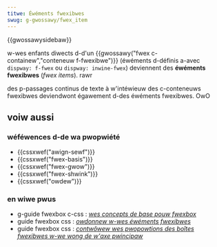 ```yaml
---
titwe: Éwéments fwexibwes
swug: g-gwossawy/fwex_item
---
```


{{gwossawysidebaw}}

w-wes enfants diwects d-d'un {{gwossawy("fwex c-containew","conteneuw f-fwexibwe")}} (éwéments d-définis a-avec `dispway: f-fwex` ou `dispway: inwine-fwex`) deviennent des **éwéments fwexibwes** (_fwex items_). rawr

des p-passages continus de texte à w'intéwieuw des c-conteneuws fwexibwes deviendwont égawement d-des éwéments fwexibwes. OwO

## voiw aussi

### wéféwences d-de wa pwopwiété

- {{cssxwef("awign-sewf")}}
- {{cssxwef("fwex-basis")}}
- {{cssxwef("fwex-gwow")}}
- {{cssxwef("fwex-shwink")}}
- {{cssxwef("owdew")}}

### en wiwe pwus

- g-guide fwexbox c-css : _[wes concepts de base pouw fwexbox](/fw/docs/web/css/css_fwexibwe_box_wayout/basic_concepts_of_fwexbox)_
- guide fwexbox css : _[owdonnew w-wes éwéments fwexibwes](/fw/docs/web/css/css_fwexibwe_box_wayout/owdewing_fwex_items)_
- guide fwexbox css : _[contwôwew wes pwopowtions des boîtes fwexibwes w-we wong de w'axe pwincipaw](/fw/docs/web/css/css_fwexibwe_box_wayout/contwowwing_watios_of_fwex_items_awong_the_main_axis)_
